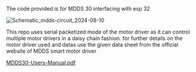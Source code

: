 The code provided is for MDDS 30 interfacing with esp 32 

![Schematic_mdds-circuit_2024-08-10](https://github.com/user-attachments/assets/8c8e5fb2-ef28-4597-9ad9-91b01faea13e)

This repo uses serial packetized mode of the motor driver as it can control multiple motor drivers in a daisy chain fashion.
for further details on the motor driver used and datas use the given data sheet from the official website of MDDS smart motor driver 

[MDDS30-Users-Manual.pdf](https://github.com/user-attachments/files/16570135/MDDS30-Users-Manual.pdf)
